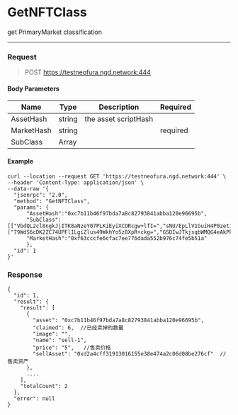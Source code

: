 # GetNFTClass
get PrimaryMarket classification
<hr>

### Request

> POST https://testneofura.ngd.network:444

#### Body Parameters

|    Name    | Type | Description | Required |
| ---------- | --- |    ------    | ----|
| AssetHash     | string|  the asset scriptHash| |
| MarketHash     | string|  | required|
| SubClass     | Array|  | |




#### Example
```
curl --location --request GET 'https://testneofura.ngd.network:444' \
--header 'Content-Type: application/json' \
--data-raw '{
  "jsonrpc": "2.0",
  "method": "GetNFTClass",
  "params": {  
      "AssetHash":"0xc7b11b46f97bda7a8c82793841abba120e96695b",
      "SubClass":[["VbdQL2cl8ngkJjITK8aNzeY07PLKiEyiXCORcgw+lfI=","sNU/EpLlV1GuiH4P0zet1rz+SlCb1/2YNucEanpVWIA="],["79WdS6cDK2ZC74UPFlILgiZlus49WkhYo5z8XpR+ckg=","GSDIwJTkjsqbWMQG4eAkPkzCXrTv/390QciVb/B3cow="]],
      "MarketHash":"0xf63cccfe6cfac7ee776dada552b976c74fe5b51a" 
      },
  "id": 1
}'
```
### Response
```json5
{
  "id": 1,
  "result": {
    "result": [
      {
        "asset": "0xc7b11b46f97bda7a8c82793841abba120e96695b",
        "claimed": 6,  //已经卖掉的数量
        "image": "",
        "name": "sell-1",
        "price": "5",   //售卖价格
        "sellAsset": "0xd2a4cff31913016155e38e474a2c06d08be276cf"  //售卖资产
      },
      ....
    ],
    "totalCount": 2
  },
  "error": null
}
```

